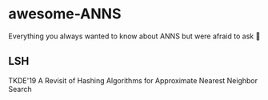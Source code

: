 # awesome-ANNS
Everything you always wanted to know about ANNS but were afraid to ask 🥰


## LSH

TKDE'19  A Revisit of Hashing Algorithms for Approximate Nearest Neighbor Search
